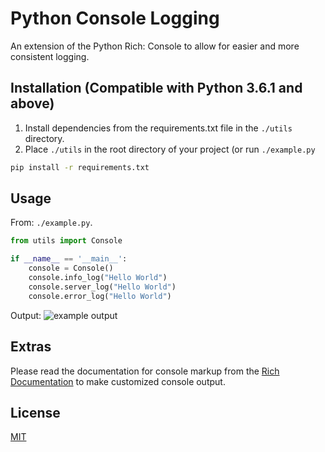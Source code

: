 # Python Console Logging

An extension of the Python Rich: Console to allow for easier and more consistent logging. 

## Installation (Compatible with Python 3.6.1 and above)

1. Install dependencies from the requirements.txt file in the `./utils` directory.
2. Place `./utils` in the root directory of your project (or run `./example.py`

```bash
pip install -r requirements.txt
```

## Usage
From: `./example.py`.
```python
from utils import Console

if __name__ == '__main__':
    console = Console()
    console.info_log("Hello World")
    console.server_log("Hello World")
    console.error_log("Hello World")
```
Output:
![example output](https://i.imgur.com/rSJdSoy.png)

## Extras

Please read the documentation for console markup from the [Rich Documentation](https://rich.readthedocs.io/en/stable/introduction.html) to make customized console output. 


## License
[MIT](https://choosealicense.com/licenses/mit/)

